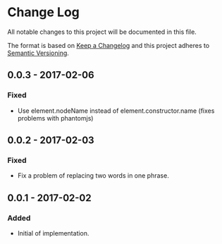 # Change Log
All notable changes to this project will be documented in this file.

The format is based on [Keep a Changelog](http://keepachangelog.com/) 
and this project adheres to [Semantic Versioning](http://semver.org/).

## 0.0.3 - 2017-02-06
### Fixed
- Use element.nodeName instead of element.constructor.name (fixes problems with phantomjs)

## 0.0.2 - 2017-02-03
### Fixed
- Fix a problem of replacing two words in one phrase.

## 0.0.1 - 2017-02-02
### Added
- Initial of implementation.
